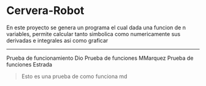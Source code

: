 # Cervera-Robot
En este proyecto se genera un programa el cual dada una funcion de n variables, permite calcular tanto simbolica como numericamente sus derivadas e integrales asi como graficar

-------
Prueba de funcionamiento Dio
Prueba de funciones MMarquez
Prueba de funciones Estrada

> Esto es una prueba de como funciona md